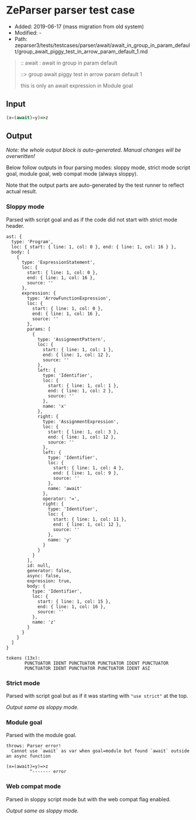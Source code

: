 # ZeParser parser test case

- Added: 2019-06-17 (mass migration from old system)
- Modified: -
- Path: zeparser3/tests/testcases/parser/await/await_in_group_in_param_default/group_await_piggy_test_in_arrow_param_default_1.md

> :: await : await in group in param default
>
> ::> group await piggy test in arrow param default 1
>
> this is only an await expression in Module goal

## Input

`````js
(x=(await)=y)=>z
`````

## Output

_Note: the whole output block is auto-generated. Manual changes will be overwritten!_

Below follow outputs in four parsing modes: sloppy mode, strict mode script goal, module goal, web compat mode (always sloppy).

Note that the output parts are auto-generated by the test runner to reflect actual result.

### Sloppy mode

Parsed with script goal and as if the code did not start with strict mode header.

`````
ast: {
  type: 'Program',
  loc: { start: { line: 1, col: 0 }, end: { line: 1, col: 16 } },
  body: [
    {
      type: 'ExpressionStatement',
      loc: {
        start: { line: 1, col: 0 },
        end: { line: 1, col: 16 },
        source: ''
      },
      expression: {
        type: 'ArrowFunctionExpression',
        loc: {
          start: { line: 1, col: 0 },
          end: { line: 1, col: 16 },
          source: ''
        },
        params: [
          {
            type: 'AssignmentPattern',
            loc: {
              start: { line: 1, col: 1 },
              end: { line: 1, col: 12 },
              source: ''
            },
            left: {
              type: 'Identifier',
              loc: {
                start: { line: 1, col: 1 },
                end: { line: 1, col: 2 },
                source: ''
              },
              name: 'x'
            },
            right: {
              type: 'AssignmentExpression',
              loc: {
                start: { line: 1, col: 3 },
                end: { line: 1, col: 12 },
                source: ''
              },
              left: {
                type: 'Identifier',
                loc: {
                  start: { line: 1, col: 4 },
                  end: { line: 1, col: 9 },
                  source: ''
                },
                name: 'await'
              },
              operator: '=',
              right: {
                type: 'Identifier',
                loc: {
                  start: { line: 1, col: 11 },
                  end: { line: 1, col: 12 },
                  source: ''
                },
                name: 'y'
              }
            }
          }
        ],
        id: null,
        generator: false,
        async: false,
        expression: true,
        body: {
          type: 'Identifier',
          loc: {
            start: { line: 1, col: 15 },
            end: { line: 1, col: 16 },
            source: ''
          },
          name: 'z'
        }
      }
    }
  ]
}

tokens (13x):
       PUNCTUATOR IDENT PUNCTUATOR PUNCTUATOR IDENT PUNCTUATOR
       PUNCTUATOR IDENT PUNCTUATOR PUNCTUATOR IDENT ASI
`````

### Strict mode

Parsed with script goal but as if it was starting with `"use strict"` at the top.

_Output same as sloppy mode._

### Module goal

Parsed with the module goal.

`````
throws: Parser error!
  Cannot use `await` as var when goal=module but found `await` outside an async function

(x=(await)=y)=>z
         ^------- error
`````


### Web compat mode

Parsed in sloppy script mode but with the web compat flag enabled.

_Output same as sloppy mode._
